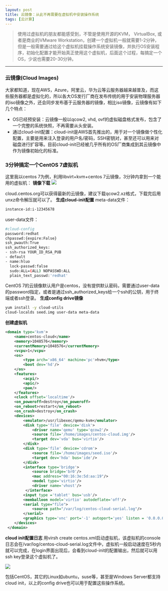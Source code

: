 ```yaml
---
layout: post
title: 云镜像：从此不再需要在虚拟机中安装操作系统
tags: [云计算]
---
```

> 使用过虚拟机的朋友都能感受到，不管是使用开源的KVM， VirtualBox, 或者是商业的VMware Workstation，创建一个虚拟机一般就需要1-2分钟，但是一般需要通过给这个虚拟机挂载操作系统安装镜像，并执行OS安装程序，初始化配置才能开始真正使用这个虚拟机，后面这个过程，每搞定一个OS，少说也需要20-30分钟。

------
### 云镜像(Cloud Images)
大家都知道，现在AWS，Azure，阿里云，华为云等云服务器越来越普及，而这些服务器都是虚拟化的，所以各大OS发行厂商在发布传统的用于安装物理服务器的iso镜像之外，还会同步发布基于云服务器的镜像，相比iso镜像，云镜像有如下几个特点：
* OS已经预安装：云镜像一般以qcow2, vhd, ovf的虚拟磁盘格式发布，包含了一个完整的系统快照，不再需要从头安装。
* 通过cloud-init配置：cloud-init是AWS首先推出的，用于对一个镜像做个性化配置，主要是用来注入登录的用户名/密码，SSH密钥对，甚至还可以用来对磁盘进行扩容等。目前cloud-init已经被几乎所有的OS厂商集成到其云镜像中作为镜像初始化的标准。

### 3分钟搞定一个CentOS 7虚拟机
这里我以centos 7为例，利用libvirt+kvm+centos 7云镜像，3分钟内拿到一个能用的虚拟机：
**镜像下载**
![](http://ygjs-static-hz.oss-cn-beijing.aliyuncs.com/images/2018-1-17/27.jpg)

cloud.centos.org可以获得最新的云镜像，建议下载qcow2.xz格式，下载完后用unxz命令解压就可以了。
**生成cloud-init配置**
meta-data文件：

```sh
instance-id:i-12345678
```

user-data文件：

```sh
#cloud-config
password:redhat
chpasswd:{expire:False}
ssh_pwauth:True
ssh_authorized_keys:
- ssh-rsa YOUR_ID_RSA_PUB
- default
- name:hluo
  lock-passwd:false
  sudo:ALL=(ALL) NOPASSWD:ALL
  plain_text_passwd:'redhat'
```

CentOS 7的云镜像默认用户是centos，没有提供默认密码，需要通过user-data的password指定，或者是通过ssh_authorized_keys给一个ssh的公钥，用于终端或者ssh登录。
**生成config drive镜像**

```sh
yum install -y cloud-utils 
cloud-localds seed.img user-data meta-data
```

**创建虚拟机**

```xml
<domain type='kvm'>
    <name>centos-cloud</name>
    <memory>1048576</memory>
    <currentMemory>1048576</currentMemory>
    <vcpu>1</vcpu>
    <os>
        <type arch='x86_64' machine='pc'>hvm</type>
        <boot dev='hd'/>
    </os>
    <features>
        <acpi/>
        <apic/>
        <pae/>
    </features>
    <clock offset='localtime'/>
    <on_poweroff>destroy</on_poweroff>
    <on_reboot>restart</on_reboot>
    <on_crash>destroy</on_crash>
    <devices>
        <emulator>/usr/libexec/qemu-kvm</emulator>
        <disk type='file' device='disk'>
            <driver name='qemu' type='qcow2'/>
            <source file='/home/images/centos-cloud.img'/>
            <target dev='vda' bus='virtio'/>
        </disk>
        <disk type='file' device='cdrom'>
            <source file='/home/images/seed.iso'/>
            <target dev='hda' bus='ide'/>
        </disk>
        <interface type='bridge'>
            <source bridge='br0'/>
            <mac address="00:16:3e:5d:aa:19"/>
            <model type='virtio'/>
            <driver name='vhost'/>
         </interface>
        <input type ='tablet' bus='usb'/>
        <memballoon model='virtio' autodeflate='off'/>
        <serial type="file">
            <source path="/var/log/centos-cloud-serial.log"/>
        </serial>
        <graphics type='vnc' port='-1' autoport='yes' listen = '0.0.0.0' keymap='en-us'/>
    </devices>
 </domain>
```

**cloud init配置日志**
用virsh create centos.xml启动虚拟机，该虚拟机的console日志会在/var/log/centos-cloud-serial.log文件中，虚拟机一般启动速度在5秒内就可以完成，在login界面出现后，会看到cloud-init的配置输出，然后就可以用ssh key登录这个虚拟机了。

![](http://ygjs-static-hz.oss-cn-beijing.aliyuncs.com/images/2018-1-17/29.jpg)

包括CentOS，其它的Linux如ubuntu，suse等，甚至是Windows Server都支持cloud init，以上的config drive也可以用于配置这些操作系统。
